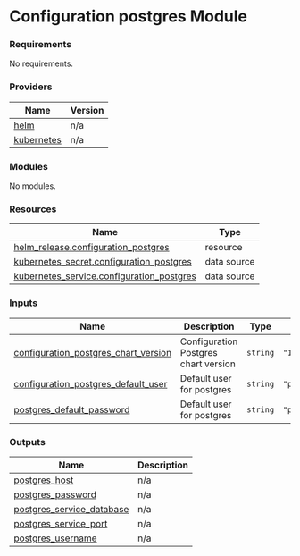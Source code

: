 # Configuration postgres Module

### Requirements

No requirements.

### Providers

| Name | Version |
|------|---------|
| <a name="provider_helm"></a> [helm](#provider\_helm) | n/a |
| <a name="provider_kubernetes"></a> [kubernetes](#provider\_kubernetes) | n/a |

### Modules

No modules.

### Resources

| Name | Type |
|------|------|
| [helm_release.configuration_postgres](https://registry.terraform.io/providers/hashicorp/helm/latest/docs/resources/release) | resource |
| [kubernetes_secret.configuration_postgres](https://registry.terraform.io/providers/hashicorp/kubernetes/latest/docs/data-sources/secret) | data source |
| [kubernetes_service.configuration_postgres](https://registry.terraform.io/providers/hashicorp/kubernetes/latest/docs/data-sources/service) | data source |

### Inputs

| Name | Description | Type | Default | Required |
|------|-------------|------|---------|:--------:|
| <a name="input_configuration_postgres_chart_version"></a> [configuration\_postgres\_chart\_version](#input\_configuration\_postgres\_chart\_version) | Configuration Postgres chart version | `string` | `"15.2.5"` | no |
| <a name="input_configuration_postgres_default_user"></a> [configuration\_postgres\_default\_user](#input\_configuration\_postgres\_default\_user) | Default user for postgres | `string` | `"postgres"` | no |
| <a name="input_postgres_default_password"></a> [postgres\_default\_password](#input\_postgres\_default\_password) | Default user for postgres | `string` | `"postgres"` | no |

### Outputs

| Name | Description |
|------|-------------|
| <a name="output_postgres_host"></a> [postgres\_host](#output\_postgres\_host) | n/a |
| <a name="output_postgres_password"></a> [postgres\_password](#output\_postgres\_password) | n/a |
| <a name="output_postgres_service_database"></a> [postgres\_service\_database](#output\_postgres\_service\_database) | n/a |
| <a name="output_postgres_service_port"></a> [postgres\_service\_port](#output\_postgres\_service\_port) | n/a |
| <a name="output_postgres_username"></a> [postgres\_username](#output\_postgres\_username) | n/a |
